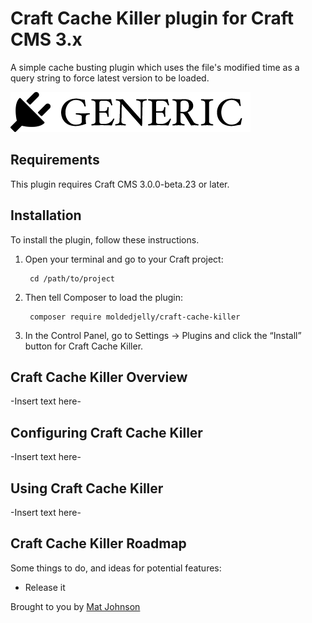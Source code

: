 # Craft Cache Killer plugin for Craft CMS 3.x

A simple cache busting plugin which uses the file's modified time as a query string to force latest version to be loaded.

![Screenshot](resources/img/plugin-logo.png)

## Requirements

This plugin requires Craft CMS 3.0.0-beta.23 or later.

## Installation

To install the plugin, follow these instructions.

1. Open your terminal and go to your Craft project:

        cd /path/to/project

2. Then tell Composer to load the plugin:

        composer require moldedjelly/craft-cache-killer

3. In the Control Panel, go to Settings → Plugins and click the “Install” button for Craft Cache Killer.

## Craft Cache Killer Overview

-Insert text here-

## Configuring Craft Cache Killer

-Insert text here-

## Using Craft Cache Killer

-Insert text here-

## Craft Cache Killer Roadmap

Some things to do, and ideas for potential features:

* Release it

Brought to you by [Mat Johnson](http://moldedjelly.com)
